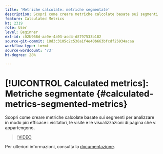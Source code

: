 ```yaml
---
title: 'Metriche calcolate: metriche segmentate'
description: Scopri come creare metriche calcolate basate sui segmenti per analizzare in modo più efficace i visitatori, le visite e le visualizzazioni di pagina che vi appartengono.
feature: Calculated Metrics
kt: 2319
role: User
level: Beginner
exl-id: c02b968d-aa0e-4a93-acd4-d8797533b182
source-git-commit: 18d3c3105c2c536a1f4e40b663bfcdf25934acaa
workflow-type: tm+mt
source-wordcount: '73'
ht-degree: 28%

---
```


# [!UICONTROL Calculated metrics]: Metriche segmentate {#calculated-metrics-segmented-metrics}

Scopri come creare metriche calcolate basate sui segmenti per analizzare in modo più efficace i visitatori, le visite e le visualizzazioni di pagina che vi appartengono.

>[!VIDEO](https://video.tv.adobe.com/v/25409/?quality=12&learn=on)

Per ulteriori informazioni, consulta la [documentazione](https://experienceleague.adobe.com/docs/analytics/components/calculated-metrics/calcmetric-workflow/metrics-with-segments.html?lang=it).
